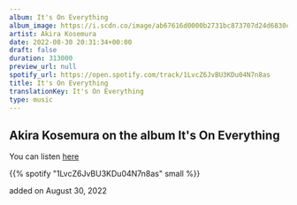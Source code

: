 ```yaml
---
album: It's On Everything
album_image: https://i.scdn.co/image/ab67616d0000b2731bc873707d24d6830cf91a21
artist: Akira Kosemura
date: 2022-08-30 20:31:34+00:00
draft: false
duration: 313000
preview_url: null
spotify_url: https://open.spotify.com/track/1LvcZ6JvBU3KDu04N7n8as
title: It's On Everything
translationKey: It's On Everything
type: music
---
```


## Akira Kosemura on the album It's On Everything

You can listen [here](https://open.spotify.com/track/1LvcZ6JvBU3KDu04N7n8as)

{{% spotify "1LvcZ6JvBU3KDu04N7n8as" small %}}

added on August 30, 2022